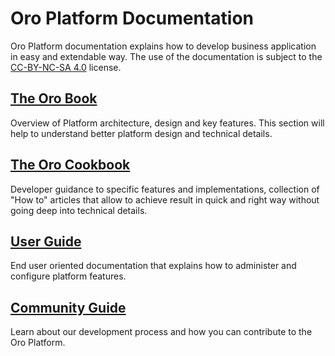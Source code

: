 # Oro Platform Documentation

Oro Platform documentation explains how to develop business application in easy and extendable way.
The use of the documentation is subject to the [CC-BY-NC-SA 4.0](./LICENSE) license.

## [The Oro Book](./book/index.rst)

Overview of Platform architecture, design and key features.
This section will help to understand better platform design and technical details.


## [The Oro Cookbook](./cookbook/index.rst)

Developer guidance to specific features and implementations, collection of "How to" articles that allow
to achieve result in quick and right way without going deep into technical details.


## [User Guide](./user_guide/index.rst)

End user oriented documentation that explains how to administer and configure platform features.


## [Community Guide](./community/index.rst)

Learn about our development process and how you can contribute to the Oro Platform.
